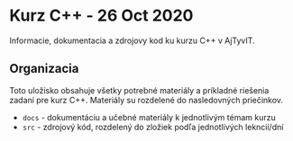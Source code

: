 # Kurz C++ - 26 Oct 2020
Informacie, dokumentacia a zdrojovy kod ku kurzu C++ v AjTyvIT.

## Organizacia

Toto uložisko obsahuje všetky potrebné materiály a príkladné riešenia zadaní pre kurz C++. Materiály su rozdelené do nasledovných priečinkov.
- `docs` - dokumentáciu a učebné materiály k jednotlivým témam kurzu 
- `src` - zdrojový kód, rozdelený do zložiek podľa jednotlivých lekncií/dní

